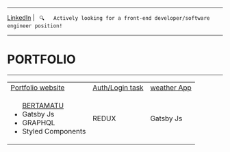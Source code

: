 <hr>
<a href="https://www.linkedin.com/in/bertam/" target="_blank">LinkedIn</a> | <code> 🔍   Actively looking for a front-end developer/software engineer position!  </code>
<hr>
<h1>PORTFOLIO </h1>
<hr>

<table>
  <tr>
    <td><a href="https://github.com/bertamatu/bertamatu-gatsby" target="_blank">Portfolio website</a></td>
    <td><a href="https://github.com/bertamatu/my-frontend-party" target="_blank">Auth/Login task</a></td>
    <td><a href="https://github.com/bertamatu/weather-app-reactjs-hooks-redux" target="_blank">weather App</a></td>
  </tr>
  <tr>
    <td>
      <ul>
        <a href="www.bertamatu.com" target="_blank">BERTAMATU</a>
        <li>Gatsby Js</li>
        <li>GRAPHQL</li>
        <li>Styled Components</li>
      </ul>
    </td>
    <td>REDUX</td>
    <td>Gatsby Js</td>
  </tr>
</table>
